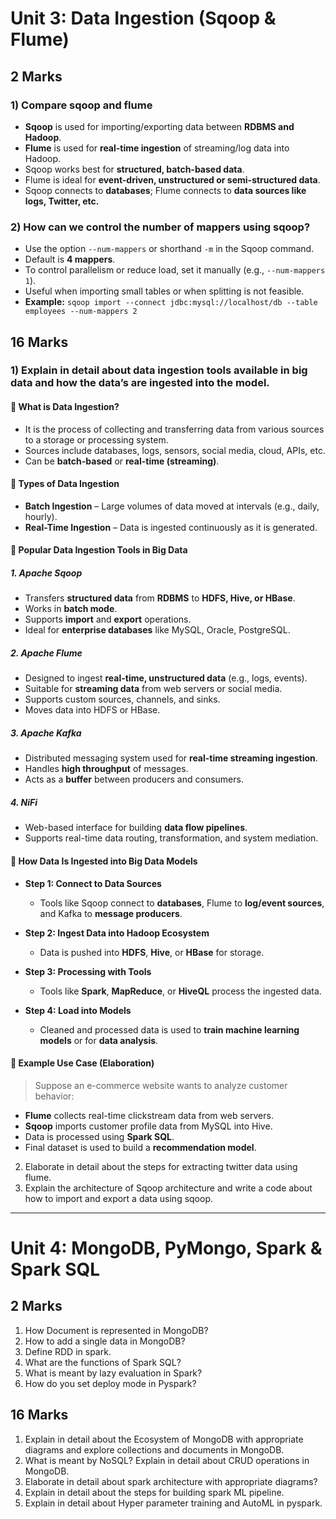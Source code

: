# **Unit 3: Data Ingestion (Sqoop & Flume)**

## 2 Marks
### 1) Compare sqoop and flume
- **Sqoop** is used for importing/exporting data between **RDBMS and Hadoop**.
- **Flume** is used for **real-time ingestion** of streaming/log data into Hadoop.
- Sqoop works best for **structured, batch-based data**.
- Flume is ideal for **event-driven, unstructured or semi-structured data**.
- Sqoop connects to **databases**; Flume connects to **data sources like logs, Twitter, etc.**

### 2) How can we control the number of mappers using sqoop?
- Use the option `--num-mappers` or shorthand `-m` in the Sqoop command.   
- Default is **4 mappers**.   
- To control parallelism or reduce load, set it manually (e.g., `--num-mappers 1`).  
- Useful when importing small tables or when splitting is not feasible.
- **Example:** ```sqoop import --connect jdbc:mysql://localhost/db --table employees --num-mappers 2```

## 16 Marks
### 1) Explain in detail about data ingestion tools available in big data and how the data’s are ingested into the model.

#### 🔹 **What is Data Ingestion?**
- It is the process of collecting and transferring data from various sources to a storage or processing system.
- Sources include databases, logs, sensors, social media, cloud, APIs, etc.
- Can be **batch-based** or **real-time (streaming)**.

#### 🔹 **Types of Data Ingestion**
- **Batch Ingestion** – Large volumes of data moved at intervals (e.g., daily, hourly).
- **Real-Time Ingestion** – Data is ingested continuously as it is generated.


#### 🔹 **Popular Data Ingestion Tools in Big Data**

##### 1. **Apache Sqoop**
- Transfers **structured data** from **RDBMS** to **HDFS, Hive, or HBase**.
- Works in **batch mode**.
- Supports **import** and **export** operations.
- Ideal for **enterprise databases** like MySQL, Oracle, PostgreSQL.

##### 2. **Apache Flume**
- Designed to ingest **real-time, unstructured data** (e.g., logs, events).
- Suitable for **streaming data** from web servers or social media.
- Supports custom sources, channels, and sinks.
- Moves data into HDFS or HBase.

##### 3. **Apache Kafka**
- Distributed messaging system used for **real-time streaming ingestion**.
- Handles **high throughput** of messages.
- Acts as a **buffer** between producers and consumers.

##### 4. **NiFi**
- Web-based interface for building **data flow pipelines**.
- Supports real-time data routing, transformation, and system mediation.

#### 🔹 **How Data Is Ingested into Big Data Models**

- **Step 1: Connect to Data Sources**
  - Tools like Sqoop connect to **databases**, Flume to **log/event sources**, and Kafka to **message producers**.

- **Step 2: Ingest Data into Hadoop Ecosystem**
  - Data is pushed into **HDFS**, **Hive**, or **HBase** for storage.

- **Step 3: Processing with Tools**
  - Tools like **Spark**, **MapReduce**, or **HiveQL** process the ingested data.

- **Step 4: Load into Models**
  - Cleaned and processed data is used to **train machine learning models** or for **data analysis**.

#### 🔹 **Example Use Case (Elaboration)**

> Suppose an e-commerce website wants to analyze customer behavior:
- **Flume** collects real-time clickstream data from web servers.
- **Sqoop** imports customer profile data from MySQL into Hive.
- Data is processed using **Spark SQL**.
- Final dataset is used to build a **recommendation model**.


2. Elaborate in detail about the steps for extracting twitter data using flume.  
3. Explain the architecture of Sqoop architecture and write a code about how to import and export a data using sqoop.

---

# **Unit 4: MongoDB, PyMongo, Spark & Spark SQL**

## 2 Marks
1. How Document is represented in MongoDB?  
2. How to add a single data in MongoDB?  
3. Define RDD in spark.  
4. What are the functions of Spark SQL?  
5. What is meant by lazy evaluation in Spark?  
6. How do you set deploy mode in Pyspark?

## 16 Marks
1. Explain in detail about the Ecosystem of MongoDB with appropriate diagrams and explore collections and documents in MongoDB.  
2. What is meant by NoSQL? Explain in detail about CRUD operations in MongoDB.  
3. Elaborate in detail about spark architecture with appropriate diagrams?  
4. Explain in detail about the steps for building spark ML pipeline.  
5. Explain in detail about Hyper parameter training and AutoML in pyspark.



